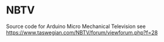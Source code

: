 # NBTV
Source code for Arduino Micro Mechanical Television
see https://www.taswegian.com/NBTV/forum/viewforum.php?f=28
